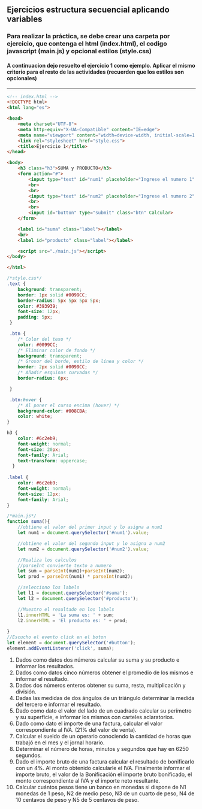 ## Ejercicios estructura secuencial aplicando variables
### Para realizar la práctica, se debe crear una carpeta por ejercicio, que contenga el html (index.html), el codigo javascript (main.js) y opcional estilos (style.css)
#### A continuacion dejo resuelto el ejercicio 1 como ejemplo. Aplicar el mismo criterio para el resto de las actividades (recuerden que los estilos son opcionales)
-----------------------------

```html
<!-- index.html -->
<!DOCTYPE html>
<html lang="es">

<head>
    <meta charset="UTF-8">
    <meta http-equiv="X-UA-Compatible" content="IE=edge">
    <meta name="viewport" content="width=device-width, initial-scale=1.0">
    <link rel="stylesheet" href="style.css">
    <title>Ejercicio 1</title>
</head>

<body>
    <h3 class="h3">SUMA y PRODUCTO</h3>
    <form action="#">
        <input type="text" id="num1" placeholder="Ingrese el numero 1" class="text">
        <br>
        <br>
        <input type="text" id="num2" placeholder="Ingrese el numero 2" class="text">
        <br>
        <br>
        <input id="button" type="submit" class="btn" Calcular>
    </form>

    <label id="suma" class="label"></label>
    <br>
    <label id="producto" class="label"></label>

    <script src="./main.js"></script>
</body>

</html>
```
```css
/*style.css*/
.text {
    background: transparent;
    border: 1px solid #0099CC;
    border-radius: 5px 5px 5px 5px;
    color: #393939;
    font-size: 12px;
    padding: 5px;
 }

 .btn {
    /* Color del texo */
    color: #0099CC;
    /* Eliminar color de fondo */
    background: transparent;
    /* Grosor del borde, estilo de línea y color */
    border: 2px solid #0099CC;
    /* Añadir esquinas curvadas */
    border-radius: 6px;

 }

 .btn:hover {
    /* Al poner el curso encima (hover) */
    background-color: #008CBA;
    color: white;
}

h3 {
    color: #6c2eb9;
    font-weight: normal;
    font-size: 20px;
    font-family: Arial;
    text-transform: uppercase;
  }
  
.label {
    color: #6c2eb9;
    font-weight: normal;
    font-size: 12px;
    font-family: Arial;
}  
```
```js
/*main.js*/
function suma(){
    //obtiene el valor del primer input y lo asigna a num1
    let num1 = document.querySelector('#num1').value;

    //obtiene el valor del segundo input y lo asigna a num2
    let num2 = document.querySelector('#num2').value;

    //Realiza los calculos
    //parseInt convierte texto a numero
    let sum = parseInt(num1)+parseInt(num2);
    let prod = parseInt(num1) * parseInt(num2);

    //selecciono los labels 
    let l1 = document.querySelector('#suma');
    let l2 = document.querySelector('#producto');

    //Muestro el resultado en los labels
    l1.innerHTML = 'La suma es: ' + sum;
    l2.innerHTML = 'El producto es: ' + prod;
   
}
//Escucho el evento click en el boton
let element = document.querySelector('#button');
element.addEventListener('click', suma);
```


1. Dados como datos dos números calcular su suma y su producto e informar los resultados.
2. Dados como datos cinco números obtener el promedio de los mismos e informar el  resultado.
3. Dados dos números enteros obtener su suma, resta, multiplicación y división.
4. Dadas las medidas de dos ángulos de un triángulo determinar la medida del tercero e informar el resultado.
5. Dado como dato el valor del lado de un cuadrado calcular su perímetro y su superficie, e informar los mismos con carteles aclaratorios.
6. Dado como dato el importe de una factura, calcular el valor correspondiente al IVA. (21% del valor de venta).
7. Calcular el sueldo de un operario conociendo la cantidad de horas que trabajó en el mes y el jornal horario.
8. Determinar el número de horas, minutos y segundos que hay en 6250 segundos.
9. Dado el importe bruto de una factura calcular el resultado de bonificarlo con un 4%. Al monto obtenido calcularle el IVA. Finalmente informar el importe bruto, el valor de la Bonificación  el importe bruto bonificado, el monto correspondiente al IVA y el importe neto resultante. 
10. Calcular cuántos pesos tiene un banco en monedas si dispone de N1 monedas de 1 peso, N2 de medio peso, N3 de un cuarto de peso, N4 de 10 centavos de peso y N5 de 5 centavos de peso.

